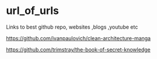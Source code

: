 # url_of_urls
Links to best github repo, websites ,blogs ,youtube etc

https://github.com/ivanpaulovich/clean-architecture-manga

https://github.com/trimstray/the-book-of-secret-knowledge
